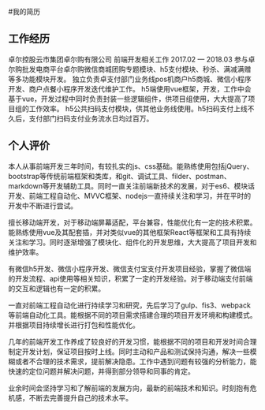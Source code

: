 
#我的简历

## 工作经历
卓尔控股云市集团卓尔购有限公司
前端开发相关工作
2017.02 — 2018.03
参与卓尔购批发电商平台卓尔购微信商城团购专题模块、h5支付模块、秒杀、满减满赠等多功能模块开发。
独立负责卓支付部门业务线pos机商户h5商城、微信小程序开发、商户点餐小程序开发迭代维护工作。
h5端使用vue框架，开发，工作中会基于vue，开发过程中同时负责封装一些逻辑组件，供项目组使用，大大提高了项目组的工作效率。
h5公共扫码支付模块，供其他业务线使用。h5扫码支付上线不久后，支付部门扫码支付业务流水日均过百万。


## 个人评价
本人从事前端开发三年时间，有较扎实的js、css基础。能熟练使用包括jQuery、bootstrap等传统前端框架和类库，和git、调试工具、filder、postman、markdown等开发辅助工具。同时一直关注前端新技术的发展，对于es6、模块话开发、前端工程自动化、MVVC框架、nodejs一直持续关注和学习，并在平时的开发中不断进行尝试。

擅长移动端开发，对于移动端屏幕适配，平台兼容，性能优化有一定的技术积累。能熟练使用vue及其配套插，并对类似vue的其他框架React等框架和工具有持续关注和学习。同时逐渐增强了模块化、组件化的开发思维，大大提高了项目开发和维护效率。

有微信h5开发、微信小程序开发、微信支付宝支付开发项目经验，掌握了微信端的开发流程、api使用等相关知识，积累了一定的开发经验。对于移动端支付前端的交互和逻辑也有一定的积累。

一直对前端工程自动化进行持续学习和研究，先后学习了gulp、fis3、webpack等前端自动化工具。能根据不同的项目需求搭建合理的项目开发环境和构建模式。并根据项目持续增长进行打包和性能优化。

几年的前端开发工作养成了较良好的开发习惯，能根据不同的项目和开发时间合理制定开发计划，保证项目按时上线。同时主动和产品和测试保持沟通，解决一些模糊或者不合理的技术需求，提前解决隐患。工作中遇到问题有较强的分析能力，能快速的定位问题并解决问题，并得到部分领导和同事的肯定。

业余时间会坚持学习和了解前端的发展方向，最新的前端技术和知识。时刻抱有危机感，不断去完善提升自己的技术水平。

